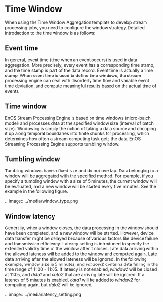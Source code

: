 # Time Window

When using the Time Window Aggregation template to develop stream processing jobs, you need to configure the window strategy. Detailed introduction to the time window is as follows:

## Event time

In general, event time (time when an event occurs) is used in data aggregation. More precisely, every event has a corresponding time stamp, and the time stamp is part of the data record. Event time is actually a time stamp. When event time is used to define time windows, the stream processing engine can deal with disorderly time flow and variable event time deviation, and compute meaningful results based on the actual time of events.

## Time window

EnOS Stream Processing Engine is based on time windows (micro-batch model) and processes data at the specified window size (interval of batch size). Windowing is simply the notion of taking a data source and chopping it up along temporal boundaries into finite chunks for processing, which determines how often a stream computing task gets the data. EnOS Streaming Processing Engine supports tumbling window.

## Tumbling window

Tumbling windows have a fixed size and do not overlap. Data belonging to a window will be aggregated with the specified method. For example, if you specify a tumbling window with a size of 5 minutes, the current window will be evaluated, and a new window will be started every five minutes. See the example in the following figure.

.. image:: ../media/window_type.png

## Window latency

Generally, when a window closes, the data processing in the window should have been completed, and a new window will be started. However, device data transfer might be delayed because of various factors like device failure and transmission efficiency. Latency setting is introduced to specify the extended validity time of the window after it closes. Late data arriving within the allowed lateness will be added to the window and computed again. Late data arriving after the allowed lateness will be ignored. In the following example, window size is 5 minutes, and *window2* contains data falling in the time range of 11:00 - 11:05. If latency is not enabled, *window2* will be closed at 11:05, and *data1* and *data2* that are arriving late will be ignored. If a latency of 5 minutes is enabled, *data1* will be added to *window2* for computing again, but *data2* will be ignored.

.. image:: ../media/latency_setting.png

<!--end-->
